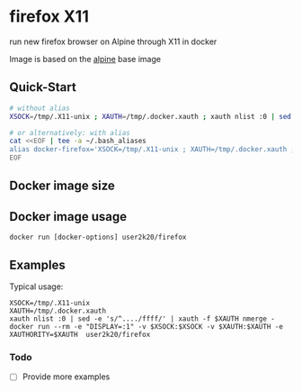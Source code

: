 # firefox X11

run new firefox browser on Alpine through X11 in docker

Image is based on the [alpine](https://hub.docker.com/_/alpine/) base image

## Quick-Start

```bash
# without alias
XSOCK=/tmp/.X11-unix ; XAUTH=/tmp/.docker.xauth ; xauth nlist :0 | sed -e 's/^..../ffff/' | xauth -f $XAUTH nmerge - ; docker run -e "DISPLAY=:1" -v $XSOCK:$XSOCK -v $XAUTH:$XAUTH -e XAUTHORITY=$XAUTH  user2k20/firefox

# or alternatively: with alias
cat <<EOF | tee -a ~/.bash_aliases
alias docker-firefox='XSOCK=/tmp/.X11-unix ; XAUTH=/tmp/.docker.xauth ; xauth nlist :0 | sed -e 's/^..../ffff/' | xauth -f $XAUTH nmerge - ; docker run -e "DISPLAY=:1" -v $XSOCK:$XSOCK -v $XAUTH:$XAUTH -e XAUTHORITY=$XAUTH  user2k20/firefox'
EOF
```

## Docker image size


## Docker image usage

```
docker run [docker-options] user2k20/firefox
```

## Examples

Typical usage:

```
XSOCK=/tmp/.X11-unix
XAUTH=/tmp/.docker.xauth
xauth nlist :0 | sed -e 's/^..../ffff/' | xauth -f $XAUTH nmerge -
docker run --rm -e "DISPLAY=:1" -v $XSOCK:$XSOCK -v $XAUTH:$XAUTH -e XAUTHORITY=$XAUTH  user2k20/firefox
```

### Todo
- [ ] Provide more examples
